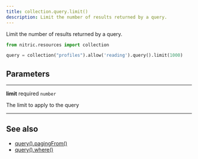 ```yaml
---
title: collection.query.limit()
description: Limit the number of results returned by a query.
---
```


Limit the number of results returned by a query.

```python
from nitric.resources import collection

query = collection("profiles").allow('reading').query().limit(1000)
```

## Parameters

---

**limit** required `number`

The limit to apply to the query

---

## See also

- [query().pagingFrom()](./collection-query-pagingfrom.md)
- [query().where()](./collection-query-where.md)

